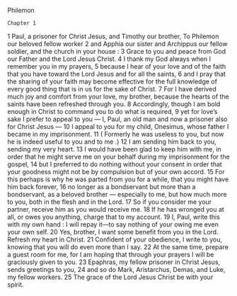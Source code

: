 Philemon

	Chapter 1

1	Paul, a prisoner for Christ Jesus, and Timothy our brother, To Philemon our beloved fellow worker
2	and Apphia our sister and Archippus our fellow soldier, and the church in your house :
3	Grace to you and peace from God our Father and the Lord Jesus Christ.
4	I thank my God always when I remember you in my prayers,
5	because I hear of your love and of the faith that you have toward the Lord Jesus and for all the saints,
6	and I pray that the sharing of your faith may become effective for the full knowledge of every good thing that is in us for the sake of Christ.
7	For I have derived much joy and comfort from your love, my brother, because the hearts of the saints have been refreshed through you.
8	Accordingly, though I am bold enough in Christ to command you to do what is required,
9	yet for love’s sake I prefer to appeal to you — I, Paul, an old man and now a prisoner also for Christ Jesus —
10	I appeal to you for my child, Onesimus, whose father I became in my imprisonment.
11	( Formerly he was useless to you, but now he is indeed useful to you and to me .)
12	I am sending him back to you, sending my very heart.
13	I would have been glad to keep him with me, in order that he might serve me on your behalf during my imprisonment for the gospel,
14	but I preferred to do nothing without your consent in order that your goodness might not be by compulsion but of your own accord.
15	For this perhaps is why he was parted from you for a while, that you might have him back forever,
16	no longer as a bondservant but more than a bondservant, as a beloved brother — especially to me, but how much more to you, both in the flesh and in the Lord.
17	So if you consider me your partner, receive him as you would receive me.
18	If he has wronged you at all, or owes you anything, charge that to my account.
19	I, Paul, write this with my own hand : I will repay it—to say nothing of your owing me even your own self.
20	Yes, brother, I want some benefit from you in the Lord. Refresh my heart in Christ.
21	Confident of your obedience, I write to you, knowing that you will do even more than I say.
22	At the same time, prepare a guest room for me, for I am hoping that through your prayers I will be graciously given to you.
23	Epaphras, my fellow prisoner in Christ Jesus, sends greetings to you,
24	and so do Mark, Aristarchus, Demas, and Luke, my fellow workers.
25	The grace of the Lord Jesus Christ be with your spirit.

